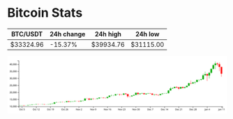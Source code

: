 # Bitcoin Stats

BTC/USDT|24h change|24h high|24h low|
|---|---|---|---|
|$33324.96|-15.37%|$39934.76|$31115.00|

<img src="./chart.svg">
